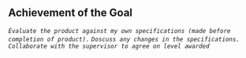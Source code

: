 ## Achievement of the Goal

*``Èvaluate the product against my own specifications (made before completion of product).``*
*``Doscuss any changes in the specifications. Collaborate with the supervisor to agree on level awarded``*
